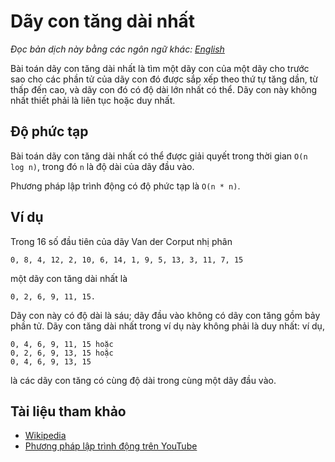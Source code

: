 # Dãy con tăng dài nhất

_Đọc bản dịch này bằng các ngôn ngữ khác:_
[_English_](README.en-EN.md)

Bài toán dãy con tăng dài nhất là tìm một dãy con của một dãy cho trước sao cho các phần tử của dãy con đó được sắp xếp theo thứ tự tăng dần, từ thấp đến cao, và dãy con đó có độ dài lớn nhất có thể. Dãy con này không nhất thiết phải là liên tục hoặc duy nhất.

## Độ phức tạp

Bài toán dãy con tăng dài nhất có thể được giải quyết trong thời gian `O(n log n)`, trong đó `n` là độ dài của dãy đầu vào.

Phương pháp lập trình động có độ phức tạp là `O(n * n)`.

## Ví dụ

Trong 16 số đầu tiên của dãy Van der Corput nhị phân

```
0, 8, 4, 12, 2, 10, 6, 14, 1, 9, 5, 13, 3, 11, 7, 15
```

một dãy con tăng dài nhất là

```
0, 2, 6, 9, 11, 15.
```

Dãy con này có độ dài là sáu;
dãy đầu vào không có dãy con tăng gồm bảy phần tử.
Dãy con tăng dài nhất trong ví dụ này không phải là duy nhất: ví dụ,

```
0, 4, 6, 9, 11, 15 hoặc
0, 2, 6, 9, 13, 15 hoặc
0, 4, 6, 9, 13, 15
```

là các dãy con tăng có cùng độ dài trong cùng một dãy đầu vào.

## Tài liệu tham khảo

- [Wikipedia](https://en.wikipedia.org/wiki/Longest_increasing_subsequence)
- [Phương pháp lập trình động trên YouTube](https://www.youtube.com/watch?v=CE2b_-XfVDk&list=PLLXdhg_r2hKA7DPDsunoDZ-Z769jWn4R8)
